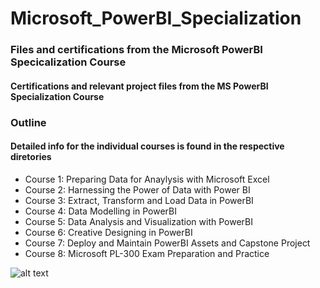 # Microsoft_PowerBI_Specialization
### Files and certifications from the Microsoft PowerBI Specicalization Course 

#### Certifications and relevant project files from the MS PowerBI Specialization Course 

### Outline 
#### Detailed info for the individual courses is found in the respective diretories
<ul>
<li>Course 1: Preparing Data for Anaylysis with Microsoft Excel</li>
<li>Course 2: Harnessing the Power of Data with Power BI</li>
<li>Course 3: Extract, Transform and Load Data in PowerBI</li>
<li>Course 4: Data Modelling in PowerBI</li>
<li>Course 5: Data Analysis and Visualization with PowerBI</li>
<li>Course 6: Creative Designing in PowerBI</li>
<li>Course 7: Deploy and Maintain PowerBI Assets and Capstone Project</li>
<li>Course 8: Microsoft PL-300 Exam Preparation and Practice</li>  
</ul>

![alt text](https://github.com/ssoehdata/microsoft-power-bi-data-analyst-professional-certif.png) 


